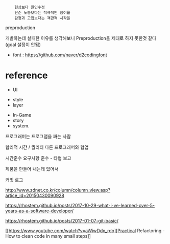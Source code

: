 ~~~
    현상보다 원인수정
    단순 노동보다는 적극적인 참여를
    감정과 고집보다는 객관적 시각을
~~~


preproduction

개발하는데 실패한 이유를 생각해보니 Preproduction을 제대로 하지 못한것 같다
(goal 설정이 안됨)


* font : https://github.com/naver/d2codingfont

# reference
* UI
 - style
 - layer

* In-Game
* story
* system.


프로그래머는 프로그램을 짜는 사람

합리적
시간 / 퀄리티
다른 프로그래머와 협업

시간준수
요구사항 준수 - 타협
보고

제품을 만들어 내는데 있어서


커밋 로그


http://www.zdnet.co.kr/column/column_view.asp?artice_id=20150430090928

https://rhostem.github.io/posts/2017-10-29-what-i-ve-learned-over-5-years-as-a-software-developer/


https://rhostem.github.io/posts/2017-01-07-git-basic/




[[https://www.youtube.com/watch?v=aWiwDdx_rdo][Practical Refactoring - How to clean code in many small steps]]
